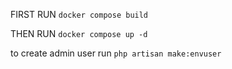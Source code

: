 FIRST RUN
```docker compose build```

THEN RUN
```docker compose up -d```

to create admin user run
```php artisan make:envuser```
